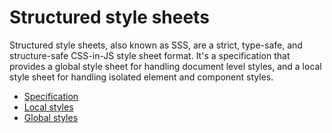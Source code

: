 # Structured style sheets

Structured style sheets, also known as SSS, are a strict, type-safe, and structure-safe CSS-in-JS
style sheet format. It's a specification that provides a global style sheet for handling document
level styles, and a local style sheet for handling isolated element and component styles.

- [Specification](./spec.md)
- [Local styles](./local.md)
- [Global styles](./global.md)
